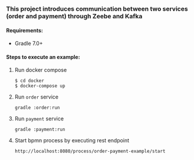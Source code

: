 ### This project introduces communication between two services (order and payment) through Zeebe and Kafka ###

#### Requirements: ####
* Gradle 7.0+


#### Steps to execute an example: ####
1. Run docker compose
    ```
    $ cd docker
    $ docker-compose up
    ```
2. Run `order` service
    ```
    gradle :order:run
    ```
3. Run `payment` service
    ```
    gradle :payment:run
    ```
4. Start bpmn process by executing rest endpoint
    ```
    http://localhost:8080/process/order-payment-example/start
    ```
